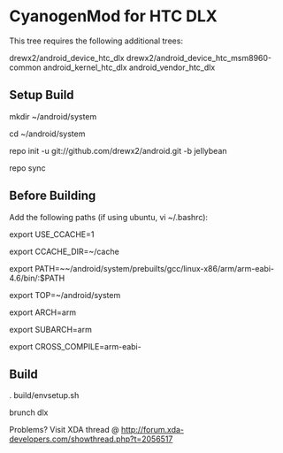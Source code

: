 CyanogenMod for HTC DLX
=======================

This tree requires the following additional trees:

drewx2/android_device_htc_dlx
drewx2/android_device_htc_msm8960-common
android_kernel_htc_dlx
android_vendor_htc_dlx

Setup Build
-----------------------------

mkdir ~/android/system

cd ~/android/system

repo init -u git://github.com/drewx2/android.git -b jellybean

repo sync


Before Building
------------------------------

Add the following paths (if using ubuntu, vi ~/.bashrc):

export USE_CCACHE=1

export CCACHE_DIR=~/cache

export PATH=~~/android/system/prebuilts/gcc/linux-x86/arm/arm-eabi-4.6/bin/:$PATH

export TOP=~/android/system

export ARCH=arm

export SUBARCH=arm

export CROSS_COMPILE=arm-eabi-


Build
----------------------------

. build/envsetup.sh

brunch dlx


Problems? Visit XDA thread @ http://forum.xda-developers.com/showthread.php?t=2056517
